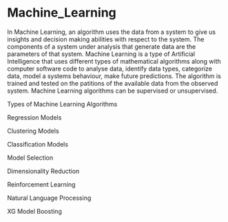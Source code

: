 # Machine_Learning

In Machine Learning, an algorithm uses the data from a system to give us insights and decision making abilities with 
respect to the system. The components of a system under analysis that generate data are the parameters of that system.
Machine Learning is a type of Artificial Intelligence that uses different types of mathematical algorithms 
along with computer software code to analyse data, identify data types, categorize data, model a systems behaviour, make 
future predictions. The algorithm is trained and tested on the patitions of the available data from the observed system.
Machine Learning algorithms can be supervised or unsupervised.

Types of Machine Learning Algorithms

Regression Models

Clustering Models

Classification Models

Model Selection 

Dimensionality Reduction

Reinforcement Learning

Natural Language Processing

XG Model Boosting
